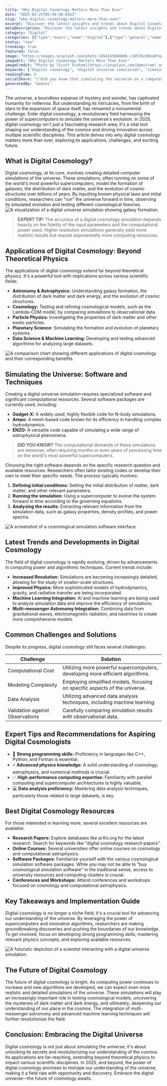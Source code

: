 ```yaml
---
title: "Why Digital Cosmology Matters More Than Ever"
date: "2025-03-25T05:56:48.645Z"
slug: "why-digital-cosmology-matters-more-than-ever"
excerpt: "Discover the latest insights and trends about Digital Cosmology. This comprehensive guide covers everything you need to know about Digital Cosmology in 2025."
metaDescription: "Discover the latest insights and trends about Digital Cosmology. This comprehensive guide covers everything you need to know about Digital Cosmology in 202..."
category: "Digital"
categories: [{"type":"exact","name":"Digital"},{"type":"general","name":"Science"},{"type":"medium","name":"Astrophysics"},{"type":"specific","name":"Simulation"},{"type":"niche","name":"N-body Simulation"}]
status: "new"
trending: true
featured: false
image: "https://images.unsplash.com/photo-1454165804606-c3d57bc86b40?q=85&w=1200&fit=max&fm=webp&auto=compress"
imageAlt: "Why Digital Cosmology Matters More Than Ever"
imageCredit: "Photo by [Scott Graham](https://unsplash.com/@amstram) on Unsplash"
keywords: ["digital cosmology", "digital universe simulation", "simulating the universe", "cosmological simulations software", "buy cosmological simulation software", "what is digital cosmology", "applications of digital cosmology", "digital cosmology research papers", "best digital cosmology resources", "future of digital cosmology"]
readingTime: 6
socialShare: "\"Did you know that simulating the universe on a computer is no longer science fiction, but a powerful tool unlocking the secrets of the cosmos and driving innovation across multiple fields? #DigitalCosmology #Science\""
generatedBy: "Gemini"
---
```




The universe, a boundless expanse of mystery and wonder, has captivated humanity for millennia.  But understanding its intricacies, from the birth of stars to the expansion of space itself, has remained a monumental challenge.  Enter digital cosmology, a revolutionary field harnessing the power of supercomputers to simulate the universe's evolution. In 2025, digital cosmology isn't just a fascinating research area; it's a vital tool shaping our understanding of the cosmos and driving innovation across multiple scientific disciplines. This article delves into why digital cosmology matters more than ever, exploring its applications, challenges, and exciting future.

## What is Digital Cosmology?

Digital cosmology, at its core, involves creating detailed computer simulations of the universe.  These simulations, often running on some of the world's most powerful supercomputers, model the formation of galaxies, the distribution of dark matter, and the evolution of cosmic structures over billions of years.  By inputting known physical laws and initial conditions, researchers can "run" the universe forward in time, observing its simulated evolution and testing different cosmological theories. ![A visualization of a digital universe simulation showing galaxy formation.](https://images.unsplash.com/photo-1526374965328-7f61d4dc18c5?q=85&w=1200&fit=max&fm=webp&auto=compress)

> **EXPERT TIP:**  The accuracy of a digital cosmology simulation depends heavily on the fidelity of the input parameters and the computational power used.  Higher resolution simulations generally yield more realistic results but require exponentially more computing resources.

## Applications of Digital Cosmology: Beyond Theoretical Physics

The applications of digital cosmology extend far beyond theoretical physics.  It's a powerful tool with implications across various scientific fields:

* **Astronomy & Astrophysics:**  Understanding galaxy formation, the distribution of dark matter and dark energy, and the evolution of cosmic structures.
* **Cosmology:** Testing and refining cosmological models, such as the Lambda-CDM model, by comparing simulations to observational data.
* **Particle Physics:** Investigating the properties of dark matter and other exotic particles.
* **Planetary Science:** Simulating the formation and evolution of planetary systems.
* **Data Science & Machine Learning:** Developing and testing advanced algorithms for analyzing large datasets.

![A comparison chart showing different applications of digital cosmology and their corresponding benefits.](https://images.unsplash.com/photo-1512295767273-ac109ac3acfa?q=85&w=1200&fit=max&fm=webp&auto=compress)

## Simulating the Universe: Software and Techniques

Creating a digital universe simulation requires specialized software and significant computational resources.  Several software packages are currently used, including:

* **Gadget-X:** A widely used, highly flexible code for N-body simulations.
* **Arepo:** A mesh-based code known for its efficiency in handling complex hydrodynamics.
* **ENZO:** A versatile code capable of simulating a wide range of astrophysical phenomena.

> **DID YOU KNOW?** The computational demands of these simulations are immense, often requiring months or even years of processing time on the world's most powerful supercomputers.

Choosing the right software depends on the specific research question and available resources.  Researchers often tailor existing codes or develop their own to meet their specific needs.  The process typically involves:

1. **Defining initial conditions:**  Setting the initial distribution of matter, dark matter, and other relevant parameters.
2. **Running the simulation:**  Using a supercomputer to evolve the system forward in time according to the governing equations.
3. **Analyzing the results:**  Extracting relevant information from the simulation data, such as galaxy properties, density profiles, and power spectra.

![A screenshot of a cosmological simulation software interface.](https://images.unsplash.com/photo-1483478550801-ceba5fe50e8e?q=85&w=1200&fit=max&fm=webp&auto=compress)

## Latest Trends and Developments in Digital Cosmology

The field of digital cosmology is rapidly evolving, driven by advancements in computing power and algorithmic techniques.  Current trends include:

* **Increased Resolution:** Simulations are becoming increasingly detailed, allowing for the study of smaller-scale structures.
* **Improved Physics:**  More sophisticated models of hydrodynamics, gravity, and radiative transfer are being incorporated.
* **Machine Learning Integration:**  AI and machine learning are being used to analyze simulation data and improve the efficiency of simulations.
* **Multi-messenger Astronomy Integration:** Combining data from gravitational waves, electromagnetic radiation, and neutrinos to create more comprehensive models.

## Common Challenges and Solutions

Despite its progress, digital cosmology still faces several challenges:

| Challenge                     | Solution                                                                     |
|------------------------------|-----------------------------------------------------------------------------|
| Computational Cost            | Utilizing more powerful supercomputers, developing more efficient algorithms. |
| Modeling Complexity           | Employing simplified models, focusing on specific aspects of the universe.      |
| Data Analysis                | Utilizing advanced data analysis techniques, including machine learning.     |
| Validation against Observations| Carefully comparing simulation results with observational data.             |

## Expert Tips and Recommendations for Aspiring Digital Cosmologists

* 🔑 **Strong programming skills:** Proficiency in languages like C++, Python, and Fortran is essential.
* ⚡ **Advanced physics knowledge:** A solid understanding of cosmology, astrophysics, and numerical methods is crucial.
* ✅ **High-performance computing expertise:** Familiarity with parallel computing and supercomputer architectures is highly valuable.
* 💻 **Data analysis proficiency:** Mastering data analysis techniques, particularly those related to large datasets, is key.

## Best Digital Cosmology Resources

For those interested in learning more, several excellent resources are available:

* **Research Papers:** Explore databases like arXiv.org for the latest research.  Search for keywords like "digital cosmology research papers".
* **Online Courses:** Several universities offer online courses on cosmology and computational astrophysics.
* **Software Packages:** Familiarize yourself with the various cosmological simulation software packages.  While you may not be able to "buy cosmological simulation software" in the traditional sense, access to university resources and computing clusters is crucial.
* **Conferences and Workshops:** Attend conferences and workshops focused on cosmology and computational astrophysics.

## Key Takeaways and Implementation Guide

Digital cosmology is no longer a niche field; it's a crucial tool for advancing our understanding of the universe.  By leveraging the power of supercomputers and innovative algorithms, researchers are making groundbreaking discoveries and pushing the boundaries of our knowledge.  To get involved, focus on developing strong programming skills, mastering relevant physics concepts, and exploring available resources.

![A futuristic depiction of a scientist interacting with a digital universe simulation.](https://images.unsplash.com/photo-1454165804606-c3d57bc86b40?q=85&w=1200&fit=max&fm=webp&auto=compress)

## The Future of Digital Cosmology

The future of digital cosmology is bright.  As computing power continues to increase and new algorithms are developed, we can expect even more realistic and detailed simulations of the universe.  These simulations will play an increasingly important role in testing cosmological models, uncovering the mysteries of dark matter and dark energy, and ultimately, deepening our understanding of our place in the cosmos.  The integration of multi-messenger astronomy and advanced machine learning techniques will further revolutionize the field.

## Conclusion: Embracing the Digital Universe

Digital cosmology is not just about simulating the universe; it's about unlocking its secrets and revolutionizing our understanding of the cosmos.  Its applications are far-reaching, extending beyond theoretical physics to impact various scientific disciplines.  In 2025, and beyond, the power of digital cosmology promises to reshape our understanding of the universe, making it a field ripe with opportunity and discovery.  Embrace the digital universe—the future of cosmology awaits.
